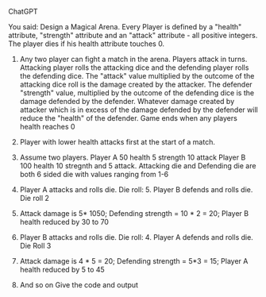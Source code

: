 ChatGPT

You said:
Design a Magical Arena. Every Player is defined by a "health" attribute, "strength" attribute and an "attack" attribute - all positive integers. The player dies if his health attribute touches 0.

1. Any two player can fight a match in the arena. Players attack in turns. Attacking player rolls the attacking dice and the defending player rolls the defending dice. The "attack" value multiplied by the outcome of the attacking dice roll is the damage created by the attacker. The defender "strength" value, multiplied by the outcome of the defending dice is the damage defended by the defender. Whatever damage created by attacker which is in excess of the damage defended by the defender will reduce the "health" of the defender. Game ends when any players health reaches 0

2. Player with lower health attacks first at the start of a match.
3. Assume two players. Player A 50 health 5 strength 10 attack Player B 100 health 10 stregnth and 5 attack. Attacking die and Defending die are both 6 sided die with values ranging from 1-6

1. Player A attacks and rolls die. Die roll: 5. Player B defends and rolls die. Die roll 2

2. Attack damage is 5* 1050; Defending strength = 10 * 2 = 20; Player B health reduced by 30 to 70

3. Player B attacks and rolls die. Die roll: 4. Player A defends and rolls die. Die Roll 3

4. Attack damage is 4 * 5 = 20; Defending strength = 5*3 = 15; Player A health reduced by 5 to 45

5. And so on
Give the code and output 
